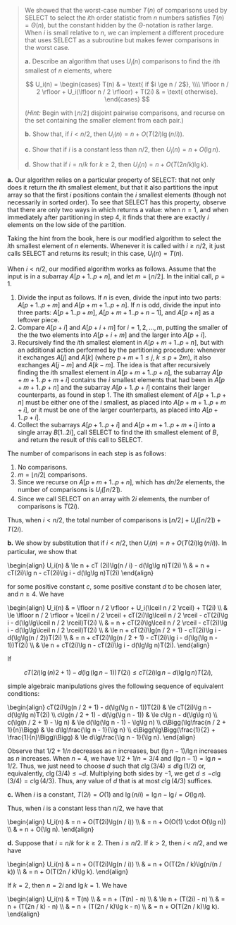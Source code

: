 > We showed that the worst-case number $T(n)$ of comparisons used by $\text{SELECT}$ to select the $i$th order statistic from $n$ numbers satisfies $T(n) = \Theta(n)$, but the constant hidden by the $\Theta$-notation is rather large. When $i$ is small relative to $n$, we can implement a different procedure that uses $\text{SELECT}$ as a subroutine but makes fewer comparisons in the worst case.
>
> **a.** Describe an algorithm that uses $U_i(n)$ comparisons to find the $i$th smallest of $n$ elements, where
>
> $$
> U_i(n) = 
> \begin{cases} 
> T(n) & = \text{ if $i \ge n / 2$}, \\\\
> \lfloor n / 2 \rfloor + U_i(\lfloor n / 2 \rfloor) + T(2i) & = \text{ otherwise}.
> \end{cases}
> $$
>
> ($\textit{Hint:}$ Begin with $\lfloor n / 2 \rfloor$ disjoint pairwise comparisons, and recurse on the set containing the smaller element from each pair.)
>
> **b.** Show that, if $i < n / 2$, then $U_i(n) = n + O(T(2i)\lg(n / i))$.
>
> **c.** Show that if $i$ is a constant less than $n / 2$, then $U_i(n) = n + O(\lg n)$.
>
> **d.** Show that if $i = n / k$ for $k \ge 2$, then $U_i(n) = n + O(T(2n / k)\lg k)$.

**a.** Our algorithm relies on a particular property of $\text{SELECT}$: that not only does it return the $i$th smallest element, but that it also partitions the input array so that the first $i$ positions contain the $i$ smallest elements (though not necessarily in sorted order). To see that $\text{SELECT}$ has this property, observe that there are only two ways in which returns a value: when $n = 1$, and when immediately after partitioning in step 4, it finds that there are exactly $i$ elements on the low side of the partition.

Taking the hint from the book, here is our modified algorithm to select the $i$th smallest element of $n$ elements. Whenever it is called with $i \ge n / 2$, it just calls $\text{SELECT}$ and returns its result; in this case, $U_i(n) = T(n)$.

When $i < n / 2$, our modified algorithm works as follows. Assume that the input is in a subarray $A[p + 1..p + n]$, and let $m = \lfloor n / 2 \rfloor$. In the initial call, $p = 1$.

1. Divide the input as follows. If $n$ is even, divide the input into two parts: $A[p + 1..p + m]$ and $A[p + m + 1..p + n]$. If $n$ is odd, divide the input into three parts: $A[p + 1..p + m]$, $A[p + m + 1..p + n - 1]$, and $A[p + n]$ as a leftover piece.
2. Compare $A[p + i]$ and $A[p + i + m]$ for $i = 1, 2, \ldots, m$, putting the smaller of the the two elements into $A[p + i + m]$ and the larger into $A[p + i]$.
3. Recursively find the $i$th smallest element in $A[p + m + 1..p + n]$, but with an additional action performed by the partitioning procedure: whenever it exchanges $A[j]$  and $A[k]$ (where $p + m + 1 \le j$, $k \le p + 2m$), it also exchanges $A[j - m]$ and $A[k - m]$. The idea is that after recursively finding the $i$th smallest element in $A[p + m + 1..p + n]$, the subarray $A[p + m + 1..p + m + i]$ contains the $i$ smallest elements that had been in $A[p + m + 1..p + n]$ and the subarray $A[p + 1..p + i]$ contains their larger counterparts, as found in step 1. The ith smallest element of $A[p + 1..p + n]$ must be either one of the $i$ smallest, as placed into $A[p + m + 1..p + m + i]$, or it must be one of the larger counterparts, as placed into $A[p + 1..p + i]$.
4. Collect the subarrays $A[p + 1..p + i]$ and $A[p + m + 1..p + m + i]$ into a single array $B[1..2i]$, call $\text{SELECT}$ to find the ith smallest element of $B$, and return the result of this call to $\text{SELECT}$.

The number of comparisons in each step is as follows:

1. No comparisons.
2. $m = \lfloor n / 2 \lfloor$ comparisons.
3. Since we recurse on $A[p + m + 1..p + n]$, which has $dn / 2e$ elements, the number of comparisons is $U_i(\lceil n / 2 \rceil)$.
4. Since we call $\text{SELECT}$ on an array with $2i$ elements, the number of comparisons is $T(2i)$.

Thus, when $i < n / 2$, the total number of comparisons is $\lfloor n / 2 \rfloor + U_i(\lceil n / 2 \rceil) + T(2i)$.

**b.** We show by substitution that if $i < n / 2$, then $U_i(n) = n + O(T(2i)\lg(n / i))$. In particular, we show that

\begin{align}
U_i(n) & \le n + cT (2i)\lg(n / i) - d(\lg\lg n)T(2i) \\\\
       & =   n + cT(2i)\lg n - cT(2i)\lg i - d(\lg\lg n)T(2i)
\end{align}

for some positive constant $c$, some positive constant $d$ to be chosen later, and $n \ge 4$. We have

\begin{align}
U_i(n) 
    & =   \lfloor n / 2 \rfloor + U_i(\lceil n / 2 \rceil) + T(2i) \\\\
    & \le \lfloor n / 2 \rfloor + \lceil n / 2 \rceil + cT(2i)\lg\lceil n / 2 \rceil - cT(2i)\lg i - d(\lg\lg\lceil n / 2 \rceil)T(2i) \\\\
    & =   n + cT(2i)\lg\lceil n / 2 \rceil - cT(2i)\lg i - d(\lg\lg\lceil n / 2 \rceil)T(2i) \\\\
    & \le n + cT(2i)\lg(n / 2 + 1) - cT(2i)\lg i - d(\lg\lg(n / 2))T(2i) \\\\
    & =   n + cT(2i)\lg(n / 2 + 1) - cT(2i)\lg i - d(\lg(\lg n - 1))T(2i) \\\\
    & \le n + cT(2i)\lg n - cT(2i)\lg i - d(\lg\lg n)T(2i).
\end{align}

If

$$cT(2i)\lg(n)2 + 1) - d(\lg(\lg n - 1))T(2i) \le cT(2i)\lg n - d(\lg\lg n)T(2i),$$

simple algebraic manipulations gives the following sequence of equivalent conditions:

\begin{align}
        cT(2i)\lg(n / 2 + 1) - d(\lg(\lg n - 1))T(2i) & \le cT(2i)\lg n - d(\lg\lg n)T(2i) \\\\
                  c\lg(n / 2 + 1) - d(\lg(\lg n - 1)) & \le c\lg n - d(\lg\lg n) \\\\
                            c(\lg(n / 2 + 1) - \lg n) & \le d(\lg(\lg n - 1) - \lg\lg n) \\\\
                  c\Bigg(\lg\frac{n / 2 + 1}{n}\Bigg) & \le d\lg\frac{\lg n - 1}{\lg n} \\\\
c\Bigg(\lg\Bigg(\frac{1}{2} + \frac{1}{n}\Bigg)\Bigg) & \le d\lg\frac{\lg n - 1}{\lg n}.
\end{align}

Observe that $1 / 2 + 1 / n$ decreases as $n$ increases, but $(\lg n - 1) / \lg n$ increases as $n$ increases. When $n = 4$, we have $1 / 2 + 1 / n = 3 / 4$ and $(\lg n - 1) = \lg n = 1 / 2$. Thus, we just need to choose $d$ such that $c\lg(3 / 4) \le d\lg(1 / 2)$ or, equivalently, $c\lg(3 / 4) \le -d$. Multiplying both sides by $-1$, we get $d \le -c\lg(3 / 4) = c\lg(4 / 3)$. Thus, any value of $d$ that is at most $c\lg(4 / 3)$ suffices.

**c.** When $i$ is a constant, $T(2i) = O(1)$ and $\lg(n / i) = \lg n - \lg i = O(\lg n)$.

Thus, when $i$ is a constant less than $n / 2$, we have that

\begin{align}
U_i(n) & = n + O(T(2i)\lg(n / i)) \\\\
       & = n + O(O(1) \cdot O(\lg n)) \\\\
       & = n + O(\lg n).
\end{align}

**d.** Suppose that $i = n / k$ for $k \ge 2$. Then $i \le n / 2$. If $k > 2$, then $i < n / 2$, and we have

\begin{align}
U_i(n) & = n + O(T(2i)\lg(n / i)) \\\\
       & = n + O(T(2n / k)\lg(n/(n / k)) \\\\
       & = n + O(T(2n / k)\lg k).
\end{align}

If $k = 2$, then $n = 2i$ and $\lg k = 1$. We have

\begin{align}
U_i(n) & =   T(n) \\\\
       & =   n + (T(n) - n) \\\\
       & \le n + (T(2i) - n) \\\\
       & =   n + (T(2n / k) - n) \\\\
       & =   n + (T(2n / k)\lg k - n) \\\\
       & =   n + O(T(2n / k)\lg k).
\end{align}
